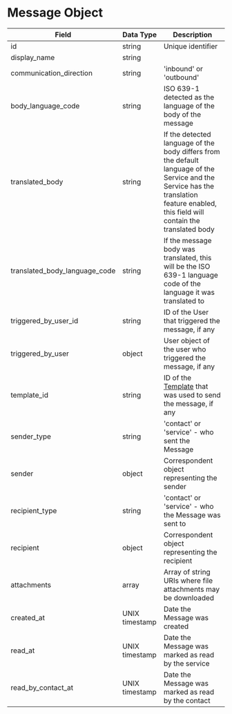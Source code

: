 # Message Object

Field | Data Type | Description
--- | --- | ---
id | string | Unique identifier
display_name | string | 
communication_direction | string | 'inbound' or 'outbound'
body_language_code | string | ISO 639-1 detected as the language of the body of the message
translated_body | string | If the detected language of the body differs from the default language of the Service and the Service has the translation feature enabled, this field will contain the translated body
translated_body_language_code | string | If the message body was translated, this will be the ISO 639-1 language code of the language it was translated to
triggered_by_user_id | string | ID of the User that triggered the message, if any
triggered_by_user | object | User object of the user who triggered the message, if any
template_id | string | ID of the [Template][] that was used to send the message, if any
sender_type | string | 'contact' or 'service' - who sent the Message
sender | object | Correspondent object representing the sender
recipient_type | string | 'contact' or 'service' - who the Message was sent to
recipient | object |  Correspondent object representing the  recipient
attachments | array | Array of string URIs where file attachments may be downloaded
created_at | UNIX timestamp | Date the Message was created
read_at | UNIX timestamp | Date the Message was marked as read by the service
read_by_contact_at | UNIX timestamp | Date the Message was marked as read by the contact


[Template]: /templates/README.md
